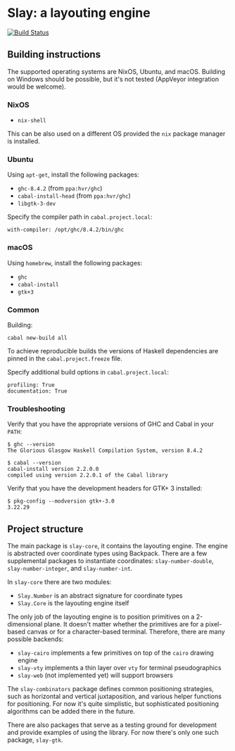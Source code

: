 # Slay: a layouting engine

[![Build Status](https://img.shields.io/travis/int-index/slay.svg)](https://travis-ci.org/int-index/slay)

## Building instructions

The supported operating systems are NixOS, Ubuntu, and macOS. Building on
Windows should be possible, but it's not tested (AppVeyor integration would be
welcome).

### NixOS

* `nix-shell`

This can be also used on a different OS provided the `nix` package manager is
installed.

### Ubuntu

Using `apt-get`, install the following packages:

* `ghc-8.4.2` (from `ppa:hvr/ghc`)
* `cabal-install-head` (from `ppa:hvr/ghc`)
* `libgtk-3-dev`

Specify the compiler path in `cabal.project.local`:

```
with-compiler: /opt/ghc/8.4.2/bin/ghc
```

### macOS

Using `homebrew`, install the following packages:

* `ghc`
* `cabal-install`
* `gtk+3`

### Common

Building:

```
cabal new-build all
```

To achieve reproducible builds the versions of Haskell dependencies are
pinned in the `cabal.project.freeze` file.

Specify additional build options in `cabal.project.local`:

```
profiling: True
documentation: True
```

### Troubleshooting

Verify that you have the appropriate versions of GHC and Cabal in your `PATH`:

```
$ ghc --version
The Glorious Glasgow Haskell Compilation System, version 8.4.2

$ cabal --version
cabal-install version 2.2.0.0
compiled using version 2.2.0.1 of the Cabal library
```

Verify that you have the development headers for GTK+ 3 installed:

```
$ pkg-config --modversion gtk+-3.0
3.22.29
```

## Project structure

The main package is `slay-core`, it contains the layouting engine. The engine
is abstracted over coordinate types using Backpack. There are a few supplemental
packages to instantiate coordinates: `slay-number-double`,
`slay-number-integer`, and `slay-number-int`.

In `slay-core` there are two modules:

* `Slay.Number` is an abstract signature for coordinate types
* `Slay.Core` is the layouting engine itself

The only job of the layouting engine is to position primitives on a
2-dimensional plane. It doesn't matter whether the primitives are for a
pixel-based canvas or for a character-based terminal. Therefore, there are many
possible backends:

* `slay-cairo` implements a few primitives on top of the `cairo` drawing engine
* `slay-vty` implements a thin layer over `vty` for terminal pseudographics
* `slay-web` (not implemented yet) will support browsers

The `slay-combinators` package defines common positioning strategies, such as
horizontal and vertical juxtaposition, and various helper functions for
positioning. For now it's quite simplistic, but sophisticated positioning
algorithms can be added there in the future.

There are also packages that serve as a testing ground for development and provide
examples of using the library. For now there's only one such package, `slay-gtk`.
